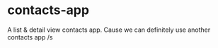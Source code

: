 # contacts-app
A list &amp; detail view contacts app. Cause we can definitely use another contacts app /s
